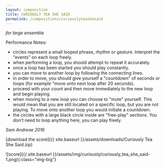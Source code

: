 ```yaml
---
layout: composition
title: CURIOUSLY TEA SHE SAID
permalink: /compositions/curiouslyteashesaid
---
```


*for large ensemble*

Performance Notes:

- circles represent a small looped phrase, rhythm or gesture. Interpret the "events" on each loop freely.
- when performing a loop, you should attempt to repeat it accurately.
- once a loop has been started you should play constantly.
- you can move to another loop by following the connecting lines.
- in order to move, you should give yourself a "countdown" of seconds or loops (for example "move onto next loop after 20 seconds).
- proceed with your count and then move immediately to the new loop and begin playing.
- when moving to a new loop you can choose to "mute" yourself. This would mean that you are still located on a specific loop, but you are not playing. To move onto another loop you would initiate a countdown.
- the circles with a large black circle inside are "free-play" sections. You don't need to loop anything here, you can play freely.

*Sam Andreae 
2016*

[download the score]({{ site.baseurl }}/assets/downloads/Curiously Tea She Said.zip)

![score]({{ site.baseurl }}/assets/img/curiously/curiously_tea_she_said-1.png){:class="img-big"}
